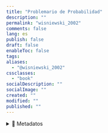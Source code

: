 ```yaml
---
title: "Problemario de Probabilidad"
description: ""
permalink: "wisniewski_2002"
comments: false
lang: es
publish: false
draft: false
enableToc: false
tags:
aliases:
  - "@wisniewski_2002"
cssclasses:
  - "book"
socialDescription: ""
socialImage: ""
created: ""
modified: ""
published: ""
---
```


<details>
<summary>📑 Metadatos</summary>

| Atributo             | Detalle                                                                 |
| -------------------- | ----------------------------------------------------------------------- |
| **Tipo**                | `book`                                                       |
| **Autores**             | Piotr Marian Wisniewski, Gabriel Velasco Sotomayor |
| **Editorial**           | `Thomson`                                                         |
| **ISBN**                | `978-970-686-144-3`                                           |

</details>

